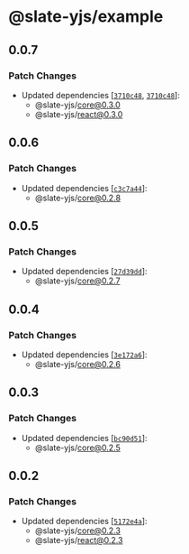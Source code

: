 # @slate-yjs/example

## 0.0.7

### Patch Changes

- Updated dependencies [[`3710c48`](https://github.com/BitPhinix/slate-yjs/commit/3710c4887ee89946ace787ba24436d82d95bc856), [`3710c48`](https://github.com/BitPhinix/slate-yjs/commit/3710c4887ee89946ace787ba24436d82d95bc856)]:
  - @slate-yjs/core@0.3.0
  - @slate-yjs/react@0.3.0

## 0.0.6

### Patch Changes

- Updated dependencies [[`c3c7a44`](https://github.com/BitPhinix/slate-yjs/commit/c3c7a4428fd500a94796747537b87512d9ed3ca6)]:
  - @slate-yjs/core@0.2.8

## 0.0.5

### Patch Changes

- Updated dependencies [[`27d39dd`](https://github.com/BitPhinix/slate-yjs/commit/27d39ddc3cf79797a878d0540f8b2605fcf38988)]:
  - @slate-yjs/core@0.2.7

## 0.0.4

### Patch Changes

- Updated dependencies [[`3e172a6`](https://github.com/BitPhinix/slate-yjs/commit/3e172a63f6d0a298da26975cb2b6831a02f81f2b)]:
  - @slate-yjs/core@0.2.6

## 0.0.3

### Patch Changes

- Updated dependencies [[`bc90d51`](https://github.com/BitPhinix/slate-yjs/commit/bc90d51b191ae2e13aac40ff986d2fe3c626eac3)]:
  - @slate-yjs/core@0.2.5

## 0.0.2

### Patch Changes

- Updated dependencies [[`5172e4a`](https://github.com/BitPhinix/slate-yjs/commit/5172e4a0033db41bc3530f227c5371e9ddb22269)]:
  - @slate-yjs/core@0.2.3
  - @slate-yjs/react@0.2.3
